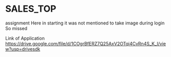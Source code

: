 # SALES_TOP
assignment
Here in starting it was not mentioned to take image during login So missed

 
Link of Application
  https://drive.google.com/file/d/1COgrBfERZ7Q25AxV2OTqi4CvRn4S_K_I/view?usp=drivesdk
